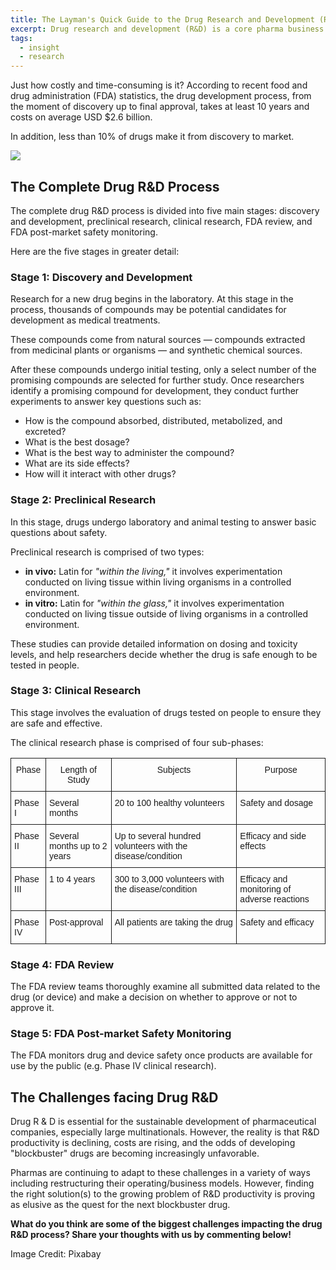 ```yaml
---
title: The Layman's Quick Guide to the Drug Research and Development (R&D) Process
excerpt: Drug research and development (R&D) is a core pharma business area that's time-consuming, costly, and has a low success rate. 
tags:
  - insight
  - research
---
```


Just how costly and time-consuming is it? According to recent food and drug administration (FDA) statistics, the drug development process, from the moment of discovery up to final approval, takes at least 10 years and costs on average USD $2.6 billion. 

In addition, less than 10% of drugs make it from discovery to market. 

![](/content/images/2016/08/test-214185_1280.jpg)

## The Complete Drug R&D Process

The complete drug R&D process is divided into five main stages: discovery and development, preclinical research, clinical research, FDA review, and FDA post-market safety monitoring. 

Here are the five stages in greater detail: 

### Stage 1: Discovery and Development 

Research for a new drug begins in the laboratory. At this stage in the process, thousands of compounds may be potential candidates for development as medical treatments. 

These compounds come from natural sources — compounds extracted from medicinal plants or organisms — and synthetic chemical sources.

After these compounds undergo initial testing,  only a select number of the promising compounds are selected for further study. Once researchers identify a promising compound for development, they conduct further experiments to answer key questions such as:

- How is the compound absorbed, distributed, metabolized, and excreted?
- What is the best dosage?
- What is the best way to administer the compound?
- What are its side effects?
- How will it interact with other drugs?

### Stage 2: Preclinical Research 

In this stage, drugs undergo laboratory and animal testing to answer basic questions about safety. 

Preclinical research is comprised of two types: 

- **in vivo:** Latin for *"within the living,"* it involves experimentation conducted on living tissue within living organisms in a controlled environment.    
- **in vitro:** Latin for *"within the glass,"* it involves experimentation conducted on living tissue outside of living organisms in a controlled environment. 

These studies can provide detailed information on dosing and toxicity levels, and help researchers decide whether the drug is safe enough to be tested in people. 

### Stage 3: Clinical Research

This stage involves the evaluation of drugs tested on people to ensure they are safe and effective. 

The clinical research phase is comprised of four sub-phases:

<style type="text/css">
.tg  {border-collapse:collapse;border-spacing:0;}
.tg td{font-family:Arial, sans-serif;font-size:14px;padding:10px 5px;border-style:solid;border-width:1px;overflow:hidden;word-break:normal;}
.tg th{font-family:Arial, sans-serif;font-size:14px;font-weight:normal;padding:10px 5px;border-style:solid;border-width:1px;overflow:hidden;word-break:normal;}
.tg .tg-yw4l{vertical-align:top}
</style>
<table class="tg">
  <tr>
    <th class="tg-yw4l">Phase</th>
    <th class="tg-yw4l">Length of Study</th>
    <th class="tg-yw4l">Subjects</th>
    <th class="tg-yw4l">Purpose</th>
  </tr>
  <tr>
    <td class="tg-yw4l">Phase I</td>
    <td class="tg-yw4l">Several months</td>
    <td class="tg-yw4l">20 to 100 healthy volunteers</td>
    <td class="tg-yw4l">Safety and dosage</td>
  </tr>
  <tr>
    <td class="tg-yw4l">Phase II</td>
    <td class="tg-yw4l">Several months up to 2 years</td>
    <td class="tg-yw4l">Up to several hundred volunteers with the disease/condition</td>
    <td class="tg-yw4l">Efficacy and side effects</td>
  </tr>
  <tr>
    <td class="tg-yw4l">Phase III</td>
    <td class="tg-yw4l">1 to 4 years </td>
    <td class="tg-yw4l">300 to 3,000 volunteers with the disease/condition</td>
    <td class="tg-yw4l">Efficacy and monitoring of adverse reactions</td>
  </tr>
  <tr>
    <td class="tg-yw4l">Phase IV</td>
    <td class="tg-yw4l">Post-approval</td>
    <td class="tg-yw4l">All patients are taking the drug</td>
    <td class="tg-yw4l">Safety and efficacy </td>
  </tr>
</table>


### Stage 4: FDA Review

The FDA review teams thoroughly examine all submitted data related to the drug (or device) and make a decision on whether to approve or not to approve it.


### Stage 5: FDA Post-market Safety Monitoring 

The FDA monitors drug and device safety once products are available for use by the public (e.g. Phase IV clinical research).


## The Challenges facing Drug R&D 

Drug R & D is essential for the sustainable development of pharmaceutical companies, especially large multinationals. However, the reality is that R&D productivity is declining, costs are rising, and the odds of developing "blockbuster" drugs are becoming increasingly unfavorable. 

Pharmas are continuing to adapt to these challenges in a variety of ways including restructuring their operating/business models. However, finding the right solution(s) to the growing problem of R&D productivity is proving as elusive as the quest for the next blockbuster drug. 

**What do you think are some of the biggest challenges impacting the drug R&D process? Share your thoughts with us by commenting below!**

Image Credit: Pixabay 